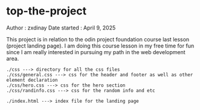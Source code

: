 # top-the-project

Author : zxdinay
Date started : April 9, 2025

This project is in relation to the odin project foundation course last lesson (project landing page). I am doing this course lesson in my free time for fun since I am really interested in pursuing my path in the web development area.

<!-- Detail information about the files in this project. -->

<!-- > > > Files and Directories -->

    ./css ---> directory for all the css files
    ./css/general.css ---> css for the header and footer as well as other element declaration
    ./css/hero.css ---> css for the hero section
    ./css/randinfo.css ---> css for the random info and etc

    ./index.html ---> index file for the landing page
